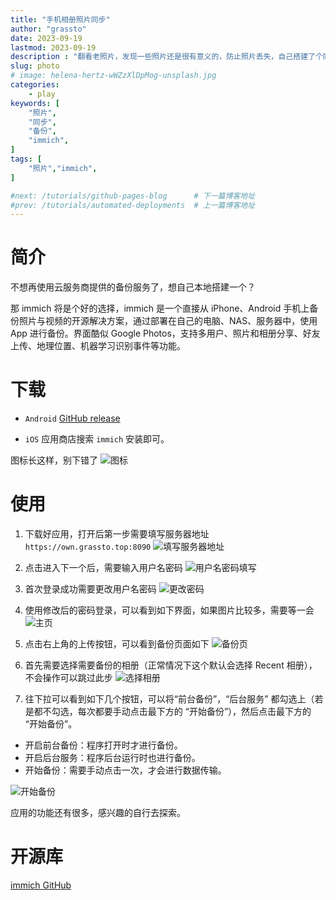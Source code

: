 ```yaml
---
title: "手机相册照片同步"
author: "grassto"
date: 2023-09-19
lastmod: 2023-09-19
description : "翻看老照片，发现一些照片还是很有意义的，防止照片丢失，自己搭建了个同步归档服务器"
slug: photo
# image: helena-hertz-wWZzXlDpMog-unsplash.jpg
categories:
    - play
keywords: [
    "照片",
    "同步",
    "备份",
    "immich",
]
tags: [
    "照片","immich",
]

#next: /tutorials/github-pages-blog      # 下一篇博客地址
#prev: /tutorials/automated-deployments  # 上一篇博客地址
---
```


# 简介
不想再使用云服务商提供的备份服务了，想自己本地搭建一个？

那 immich 将是个好的选择，immich 是一个直接从 iPhone、Android 手机上备份照片与视频的开源解决方案，通过部署在自己的电脑、NAS、服务器中，使用 App 进行备份。界面酷似 Google Photos，支持多用户、照片和相册分享、好友上传、地理位置、机器学习识别事件等功能。


# 下载
- `Android` [GitHub release](https://github.com/immich-app/immich/releases/download/v1.77.0/app-release.apk)

- `iOS` 应用商店搜索 `immich` 安装即可。

图标长这样，别下错了
![图标](ico.png)


# 使用
1. 下载好应用，打开后第一步需要填写服务器地址 `https://own.grassto.top:8090`
![填写服务器地址](step1.png)

2. 点击进入下一个后，需要输入用户名密码
![用户名密码填写](step2.png)

3. 首次登录成功需要更改用户名密码
![更改密码](step3.png)

4. 使用修改后的密码登录，可以看到如下界面，如果图片比较多，需要等一会
![主页](step4.png)

5. 点击右上角的上传按钮，可以看到备份页面如下
![备份页](step5.png)

6. 首先需要选择需要备份的相册（正常情况下这个默认会选择 Recent 相册），不会操作可以跳过此步
![选择相册](step6.png)

7. 往下拉可以看到如下几个按钮，可以将“前台备份”，“后台服务” 都勾选上（若是都不勾选，每次都要手动点击最下方的 “开始备份”），然后点击最下方的 “开始备份”。

- 开启前台备份：程序打开时才进行备份。
- 开启后台服务：程序后台运行时也进行备份。
- 开始备份：需要手动点击一次，才会进行数据传输。

![开始备份](step7.png)


应用的功能还有很多，感兴趣的自行去探索。


# 开源库
[immich GitHub](https://github.com/immich-app/immich)
